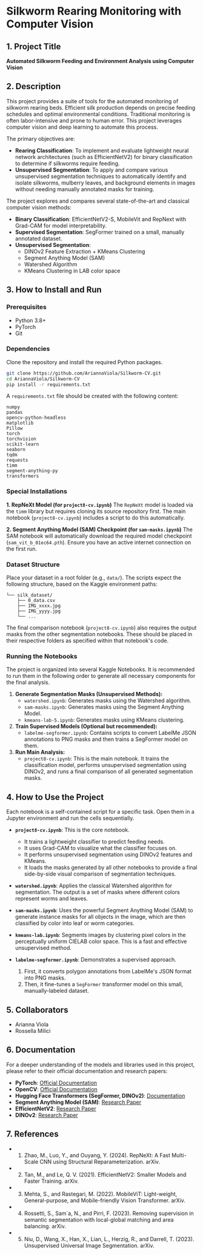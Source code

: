 # Silkworm Rearing Monitoring with Computer Vision

## 1. Project Title
**Automated Silkworm Feeding and Environment Analysis using Computer Vision**

## 2. Description
This project provides a suite of tools for the automated monitoring of silkworm rearing beds. Efficient silk production depends on precise feeding schedules and optimal environmental conditions. Traditional monitoring is often labor-intensive and prone to human error. This project leverages computer vision and deep learning to automate this process.

The primary objectives are:
*   **Rearing Classification**: To implement and evaluate lightweight neural network architectures (such as EfficientNetV2) for binary classification to determine if silkworms require feeding.
*   **Unsupervised Segmentation**: To apply and compare various unsupervised segmentation techniques to automatically identify and isolate silkworms, mulberry leaves, and background elements in images without needing manually annotated masks for training.

The project explores and compares several state-of-the-art and classical computer vision methods:
*   **Binary Classification**: EfficientNetV2-S, MobileVit and RepNext with Grad-CAM for model interpretability.
*   **Supervised Segmentation**: SegFormer trained on a small, manually annotated dataset.
*   **Unsupervised Segmentation**:
    *   DINOv2 Feature Extraction + KMeans Clustering
    *   Segment Anything Model (SAM)
    *   Watershed Algorithm
    *   KMeans Clustering in LAB color space

## 3. How to Install and Run

### Prerequisites
*   Python 3.8+
*   PyTorch
*   Git

### Dependencies
Clone the repository and install the required Python packages.

```bash
git clone https://github.com/AriannaViola/Silkworm-CV.git
cd AriannaViola/Silkworm-CV
pip install -r requirements.txt
```

A `requirements.txt` file should be created with the following content:
```
numpy
pandas
opencv-python-headless
matplotlib
Pillow
torch
torchvision
scikit-learn
seaborn
tqdm
requests
timm
segment-anything-py
transformers
```

### Special Installations

**1. RepNeXt Model (for `project8-cv.ipynb`)**
The `RepNeXt` model is loaded via the `timm` library but requires cloning its source repository first. The main notebook (`project8-cv.ipynb`) includes a script to do this automatically.

**2. Segment Anything Model (SAM) Checkpoint (for `sam-masks.ipynb`)**
The SAM notebook will automatically download the required model checkpoint (`sam_vit_b_01ec64.pth`). Ensure you have an active internet connection on the first run.

### Dataset Structure
Place your dataset in a root folder (e.g., `data/`). The scripts expect the following structure, based on the Kaggle environment paths:

```/data/
└── silk_dataset/
    ├── 0_data.csv
    ├── IMG_xxxx.jpg
    ├── IMG_yyyy.jpg
    └── ...
```
The final comparison notebook (`project8-cv.ipynb`) also requires the output masks from the other segmentation notebooks. These should be placed in their respective folders as specified within that notebook's code.

### Running the Notebooks
The project is organized into several Kaggle Notebooks. It is recommended to run them in the following order to generate all necessary components for the final analysis.

1.  **Generate Segmentation Masks (Unsupervised Methods):**
    *   `watershed.ipynb`: Generates masks using the Watershed algorithm.
    *   `sam-masks.ipynb`: Generates masks using the Segment Anything Model.
    *   `kmeans-lab-5.ipynb`: Generates masks using KMeans clustering.
2.  **Train Supervised Models (Optional but recommended):**
    *   `labelme-segformer.ipynb`: Contains scripts to convert LabelMe JSON annotations to PNG masks and then trains a SegFormer model on them.
3.  **Run Main Analysis:**
    *   `project8-cv.ipynb`: This is the main notebook. It trains the classification model, performs unsupervised segmentation using DINOv2, and runs a final comparison of all generated segmentation masks.

## 4. How to Use the Project

Each notebook is a self-contained script for a specific task. Open them in a Jupyter environment and run the cells sequentially.

*   **`project8-cv.ipynb`**: This is the core notebook.
    *   It trains a lightweight classifier to predict feeding needs.
    *   It uses Grad-CAM to visualize what the classifier focuses on.
    *   It performs unsupervised segmentation using DINOv2 features and KMeans.
    *   It loads the masks generated by all other notebooks to provide a final side-by-side visual comparison of segmentation techniques.

*   **`watershed.ipynb`**: Applies the classical Watershed algorithm for segmentation. The output is a set of masks where different colors represent worms and leaves.

*   **`sam-masks.ipynb`**: Uses the powerful Segment Anything Model (SAM) to generate instance masks for all objects in the image, which are then classified by color into leaf or worm categories.

*   **`kmeans-lab.ipynb`**: Segments images by clustering pixel colors in the perceptually uniform CIELAB color space. This is a fast and effective unsupervised method.

*   **`labelme-segformer.ipynb`**: Demonstrates a supervised approach.
    1.  First, it converts polygon annotations from LabelMe's JSON format into PNG masks.
    2.  Then, it fine-tunes a `SegFormer` transformer model on this small, manually-labeled dataset.

## 5. Collaborators
*   Arianna Viola
*   Rossella Milici

## 6. Documentation
For a deeper understanding of the models and libraries used in this project, please refer to their official documentation and research papers:
*   **PyTorch**: [Official Documentation](https://pytorch.org/docs/stable/index.html)
*   **OpenCV**: [Official Documentation](https://docs.opencv.org/4.x/)
*   **Hugging Face Transformers (SegFormer, DINOv2)**: [Documentation](https://huggingface.co/docs/transformers/index)
*   **Segment Anything Model (SAM)**: [Research Paper](https://arxiv.org/abs/2304.02643)
*   **EfficientNetV2**: [Research Paper](https://arxiv.org/abs/2104.00298)
*   **DINOv2**: [Research Paper](https://arxiv.org/abs/2304.07193)


## 7. References 
* 1. Zhao, M., Luo, Y., and Ouyang, Y. (2024). RepNeXt: A Fast Multi-Scale CNN using Structural Reparameterization. arXiv.

* 2. Tan, M., and Le, Q. V. (2021). EfficientNetV2: Smaller Models and Faster Training. arXiv.

* 3. Mehta, S., and Rastegari, M. (2022). MobileViT: Light-weight, General-purpose, and Mobile-friendly Vision Transformer. arXiv.

* 4. Rossetti, S., Sam`a, N., and Pirri, F. (2023). Removing supervision in semantic segmentation with local-global matching and area balancing. arXiv.

* 5. Niu, D., Wang, X., Han, X., Lian, L., Herzig, R., and Darrell, T. (2023). Unsupervised Universal Image Segmentation. arXiv.


